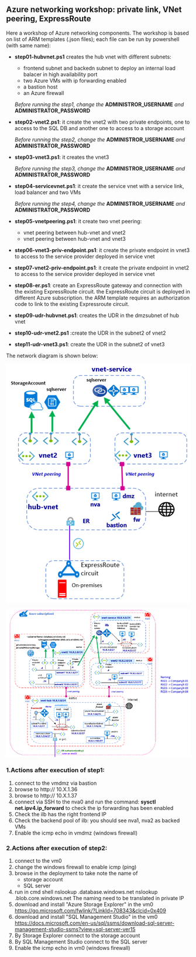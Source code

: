 <properties
pageTitle= 'Example of workshop with mix of Azure networking tecnology'
description= "Workshop with Azure private link, VNet peering, ExpressRoute"
documentationcenter: na
services=""
documentationCenter="na"
authors="fabferri"
manager=""
editor=""/>

<tags
   ms.service="configuration-Example-Azure"
   ms.devlang="na"
   ms.topic="article"
   ms.tgt_pltfrm="na"
   ms.workload="na"
   ms.date="21/11/2019"
   ms.author="fabferri" />

## Azure networking workshop: private link, VNet peering, ExpressRoute
Here a workshop of Azure networking components.
The workshop is based on list of ARM templates (.json files); each file can be run by powershell (with same name):

* **step01-hubvnet.ps1** creates the hub vnet with different subnets: 
   - frontend subnet and backedn subnet to deploy an internal load balacer in high availability port
   - two Azure VMs with ip forwarding enabled
   - a bastion host
   - an Azure firewall
  
  *Before running the step1, change the* **ADMINISTROR_USERNAME** *and* **ADMINISTRATOR_PASSWORD**

* **step02-vnet2.ps1**: it create the vnet2 with two private endpoints, one to access to the SQL DB and another one to access to a storage account
  
  *Before running the step2, change the* **ADMINISTROR_USERNAME** *and* **ADMINISTRATOR_PASSWORD**

* **step03-vnet3.ps1**: it creates the vnet3

  *Before running the step3, change the* **ADMINISTROR_USERNAME** *and* **ADMINISTRATOR_PASSWORD**

* **step04-servicevnet.ps1**: it create the service vnet with a service link, load balancer and two VMs 

  *Before running the step4, change the* **ADMINISTROR_USERNAME** *and* **ADMINISTRATOR_PASSWORD**

* **step05-vnetpeering.ps1**: it create two vnet peering:
   - vnet peering between hub-vnet and vnet2
   - vnet peering between hub-vnet and vnet3
* **step06-vnet3-priv-endpoint.ps1**: it create the private endpoint in vnet3 to access to the service provider deployed in service vnet
* **step07-vnet2-priv-endpoint.ps1**: it create the private endpoint in vnet2 to access to the service provider deployed in service vnet
* **step08-er.ps1**: create an ExpressRoute gateway and connection with the existing ExpressRoute circuit. the ExpressRoute circuit is deployed in different Azure subscription. the ARM template requires an authorization code to link to the existing Expressroute circuit.
* **step09-udr-hubvnet.ps1**: creates the UDR in the dmzsubnet of hub vnet 
* **step10-udr-vnet2.ps1** :create the UDR in the subnet2 of vnet2
* **step11-udr-vnet3.ps1**: create the UDR in the subnet2 of vnet3


The network diagram is shown below:

[![1]][1]


[![2]][2]

### <a name="step1"></a>1.Actions after execution of step1:
1. connect to the vmdmz via bastion
2. browse to http:// 10.X.1.36
3. browse to http:// 10.X.1.37
4. connect via SSH to the nva0 and run the command: **sysctl net.ipv4.ip_forward** to check the ip forwarding has been enabled
5. Check the ilb has the right frontend IP
6. Check the backend pool of ilb: you should see nva1, nva2 as backed VMs 
7. Enable the icmp echo in vmdmz (windows firewall)

### <a name="step2"></a>2.Actions after execution of step2:

1. connect to the vm0
2. change the windows firewall to enable icmp (ping)
3. browse in the deployment to take note the name of 
   - storage account
   - SQL server
4. run in cmd shell
   nslookup <sqlserverName>.database.windows.net
   nslookup <storageaccountName>.blob.core.windows.net
   The naming need to be translated in private IP
5. download and install "Azure Storage Explorer" in the vm0
   https://go.microsoft.com/fwlink/?LinkId=708343&clcid=0x409
6. download and install "SQL Management Studio" in the vm0
   https://docs.microsoft.com/en-us/sql/ssms/download-sql-server-management-studio-ssms?view=sql-server-ver15
7. By Storage Explorer connect to the storage account
8. By SQL Management Studio connect to the SQL server 
9. Enable the icmp echo in vm0 (windows firewall)


<!--Image References-->

[1]: ./media/network-diagram.png "network diagram"
[2]: ./media/network-diagram-details.png "network diagram with details"

<!--Link References-->

